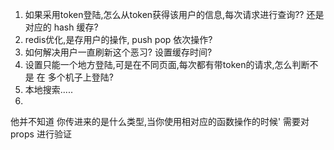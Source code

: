 1. 如果采用token登陆,怎么从token获得该用户的信息,每次请求进行查询?? 还是对应的 hash 缓存?
2. redis优化,是存用户的操作, push pop 依次操作?
3. 如何解决用户一直刷新这个恶习? 设置缓存时间?
4. 设置只能一个地方登陆,可是在不同页面,每次都有带token的请求,怎么判断不是 在 多个机子上登陆?
5. 本地搜索.....
6. 



他并不知道 你传进来的是什么类型,当你使用相对应的函数操作的时候'
需要对props 进行验证

